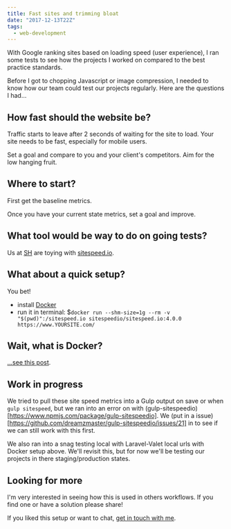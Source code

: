 ```yaml
---
title: Fast sites and trimming bloat
date: "2017-12-13T22Z"
tags:
  - web-development
---
```


With Google ranking sites based on loading speed (user experience), I ran some tests to see how the projects I worked on compared to the best practice standards.

Before I got to chopping Javascript or image compression, I needed to know how our team could test our projects regularly. Here are the questions I had...

## How fast should the website be?

Traffic starts to leave after 2 seconds of waiting for the site to load. Your site needs to be fast, especially for mobile users.

Set a goal and compare to you and your client's competitors. Aim for the low hanging fruit.

## Where to start?

First get the baseline metrics.

Once you have your current state metrics, set a goal and improve.

## What tool would be way to do on going tests?

Us at [SH](sodiumhalogen.com) are toying with [sitespeed.io](sitespeed.io).

## What about a quick setup?

You bet!

- install [Docker](https://docs.docker.com/engine/installation/)
- run it in terminal: \$`docker run --shm-size=1g --rm -v "$(pwd)":/sitespeed.io sitespeedio/sitespeed.io:4.0.0 https://www.YOURSITE.com/`

## Wait, what is Docker?

[...see this post](https://blog.chancesmith.org/2017/12/12/eli5-what-is-docker/).

## Work in progress

We tried to pull these site speed metrics into a Gulp output on save or when `gulp sitespeed`, but we ran into an error on with (gulp-sitespeedio)[https://www.npmjs.com/package/gulp-sitespeedio]. We (put in a issue)[https://github.com/dreamzmaster/gulp-sitespeedio/issues/21] in to see if we can still work with this first.

We also ran into a snag testing local with Laravel-Valet local urls with Docker setup above. We'll revisit this, but for now we'll be testing our projects in there staging/production states.

## Looking for more

I'm very interested in seeing how this is used in others workflows. If you find one or have a solution please share!

If you liked this setup or want to chat, [get in touch with me](https://twitter.com/Chance_Smith).
